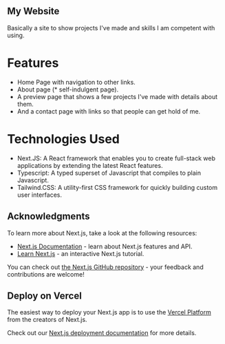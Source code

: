 ## My Website

Basically a site to show projects I've made and skills I am competent with using.

# Features

- Home Page with navigation to other links.
- About page (\* self-indulgent page).
- A preview page that shows a few projects I've made with details about them.
- And a contact page with links so that people can get hold of me.

# Technologies Used

- Next.JS: A React framework that enables you to create full-stack web applications by extending the latest React features.
- Typescript: A typed superset of Javascript that compiles to plain Javascript.
- Tailwind.CSS: A utility-first CSS framework for quickly building custom user interfaces.

## Acknowledgments

To learn more about Next.js, take a look at the following resources:

- [Next.js Documentation](https://nextjs.org/docs) - learn about Next.js features and API.
- [Learn Next.js](https://nextjs.org/learn) - an interactive Next.js tutorial.

You can check out [the Next.js GitHub repository](https://github.com/vercel/next.js/) - your feedback and contributions are welcome!

## Deploy on Vercel

The easiest way to deploy your Next.js app is to use the [Vercel Platform](https://vercel.com/new?utm_medium=default-template&filter=next.js&utm_source=create-next-app&utm_campaign=create-next-app-readme) from the creators of Next.js.

Check out our [Next.js deployment documentation](https://nextjs.org/docs/deployment) for more details.
